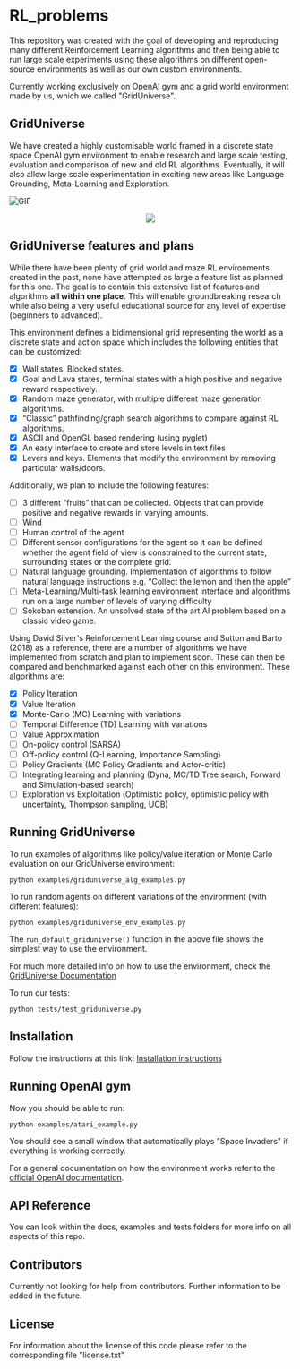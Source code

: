 # RL_problems

This repository was created with the goal of developing and reproducing many different Reinforcement Learning algorithms 
and then being able to run large scale experiments using these algorithms on different open-source 
environments as well as our own custom environments.  

Currently working exclusively on OpenAI gym and a grid world environment made by us, which we called "GridUniverse".

## GridUniverse

We have created a highly customisable world framed in a discrete state space OpenAI gym environment to enable research and large scale testing, evaluation and comparison of new and old RL algorithms. 
Eventually, it will also allow large scale experimentation in exciting new areas like Language Grounding, Meta-Learning and Exploration.

![GIF](docs/maze_solver_BFS_10_times.gif)

<p align="center" style="width: 100%;">
    <img src="docs/SUPER-COLLAGE-ACTUAL-GIF.gif" />
</p>

## GridUniverse features and plans

While there have been plenty of grid world and maze RL environments created in the past, 
none have attempted as large a feature list as planned for this one. 
The goal is to contain this extensive list of features and algorithms __all within one place__. This will enable groundbreaking research while also being a very useful educational source for any level of expertise (beginners to advanced).
 
This environment defines a bidimensional grid representing the world as a discrete state and action space which includes the following entities that can be customized:
- [x] Wall states. Blocked states.
- [x] Goal and Lava states, terminal states with a high positive and negative reward respectively.
- [x] Random maze generator, with multiple different maze generation algorithms.
- [x] “Classic” pathfinding/graph search algorithms to compare against RL algorithms.
- [x] ASCII and OpenGL based rendering (using pyglet)
- [x] An easy interface to create and store levels in text files
- [x] Levers and keys. Elements that modify the environment by removing particular walls/doors.

Additionally, we plan to include the following features:
- [ ] 3 different “fruits” that can be collected. Objects that can provide positive and negative rewards in varying amounts. 
- [ ] Wind
- [ ] Human control of the agent
- [ ] Different sensor configurations for the agent so it can be defined whether the agent field of view is constrained to the current state, surrounding states or the complete grid.
- [ ] Natural language grounding. Implementation of algorithms to follow natural language instructions e.g. “Collect the lemon and then the apple”
- [ ] Meta-Learning/Multi-task learning environment interface and algorithms run on a large number of levels of varying difficulty
- [ ] Sokoban extension. An unsolved state of the art AI problem based on a classic video game.

Using David Silver's Reinforcement Learning course and Sutton and Barto (2018) as a reference,
there are a number of algorithms we have implemented from scratch and plan to implement soon. 
These can then be compared and benchmarked against each other on this environment. 
These algorithms are:
- [x] Policy Iteration
- [x] Value Iteration
- [x] Monte-Carlo (MC) Learning with variations
- [ ] Temporal Difference (TD) Learning with variations
- [ ] Value Approximation
- [ ] On-policy control (SARSA) 
- [ ] Off-policy control (Q-Learning, Importance Sampling)
- [ ] Policy Gradients (MC Policy Gradients and Actor-critic)
- [ ] Integrating learning and planning (Dyna, MC/TD Tree search, Forward and Simulation-based search)
- [ ] Exploration vs Exploitation (Optimistic policy, optimistic policy with uncertainty, Thompson sampling, UCB)

## Running GridUniverse

To run examples of algorithms like policy/value iteration or Monte Carlo evaluation on our GridUniverse environment:  

`python examples/griduniverse_alg_examples.py`

To run random agents on different variations of the environment (with different features):

`python examples/griduniverse_env_examples.py`

The `run_default_griduniverse()` function in the above file shows the simplest way to use the environment.  

For much more detailed info on how to use the environment, check the [GridUniverse Documentation](https://github.com/beduffy/RL_problems/tree/master/docs/GridUniverse.md)

To run our tests:  

`python tests/test_griduniverse.py`

## Installation

Follow the instructions at this link: [Installation instructions](https://github.com/beduffy/RL_problems/tree/master/docs/Installation.md)

## Running OpenAI gym

Now you should be able to run: 

`python examples/atari_example.py`

You should see a small window that automatically plays "Space Invaders" if everything is working correctly.

For a general documentation on how the environment works refer to the [official OpenAI documentation](https://gym.openai.com/docs).

## API Reference

You can look within the docs, examples and tests folders for more info on all aspects of this repo. 

## Contributors

Currently not looking for help from contributors. Further information to be added in the future.

## License

For information about the license of this code please refer to the corresponding file "license.txt"
